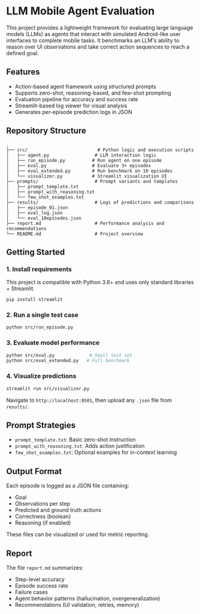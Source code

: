 # LLM Mobile Agent Evaluation

This project provides a lightweight framework for evaluating large language models (LLMs) as agents that interact with simulated Android-like user interfaces to complete mobile tasks. It benchmarks an LLM's ability to reason over UI observations and take correct action sequences to reach a defined goal.

## Features

- Action-based agent framework using structured prompts
- Supports zero-shot, reasoning-based, and few-shot prompting
- Evaluation pipeline for accuracy and success rate
- Streamlit-based log viewer for visual analysis
- Generates per-episode prediction logs in JSON

## Repository Structure

```
.
├── src/                          # Python logic and execution scripts
│   ├── agent.py                 # LLM interaction logic
│   ├── run_episode.py          # Run agent on one episode
│   ├── eval.py                 # Evaluate 3+ episodes
│   ├── eval_extended.py        # Run benchmark on 10 episodes
│   └── visualizer.py           # Streamlit visualization UI
├── prompts/                     # Prompt variants and templates
│   ├── prompt_template.txt
│   ├── prompt_with_reasoning.txt
│   └── few_shot_examples.txt
├── results/                     # Logs of predictions and comparisons
│   ├── episode_01.json
│   ├── eval_log.json
│   └── eval_10episodes.json
├── report.md                    # Performance analysis and recommendations
└── README.md                    # Project overview
```

## Getting Started

### 1. Install requirements

This project is compatible with Python 3.8+ and uses only standard libraries + Streamlit.

```bash
pip install streamlit
```

### 2. Run a single test case

```bash
python src/run_episode.py
```

### 3. Evaluate model performance

```bash
python src/eval.py             # Small test set
python src/eval_extended.py   # Full benchmark
```

### 4. Visualize predictions

```bash
streamlit run src/visualizer.py
```

Navigate to `http://localhost:8501`, then upload any `.json` file from `results/`.

## Prompt Strategies

- `prompt_template.txt`: Basic zero-shot instruction
- `prompt_with_reasoning.txt`: Adds action justification
- `few_shot_examples.txt`: Optional examples for in-context learning

## Output Format

Each episode is logged as a JSON file containing:

- Goal
- Observations per step
- Predicted and ground truth actions
- Correctness (boolean)
- Reasoning (if enabled)

These files can be visualized or used for metric reporting.

## Report

The file `report.md` summarizes:

- Step-level accuracy
- Episode success rate
- Failure cases
- Agent behavior patterns (hallucination, overgeneralization)
- Recommendations (UI validation, retries, memory)
